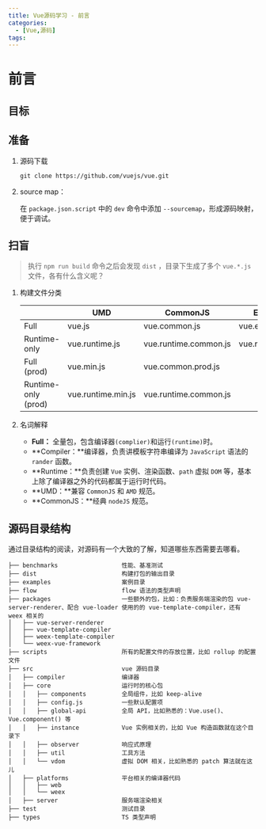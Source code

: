 ```yaml
---
title: Vue源码学习 - 前言
categories:
  - [Vue,源码]
tags: 
---
```


# 前言

## 目标

## 准备

1. 源码下载

   `git clone https://github.com/vuejs/vue.git`

2. source map：

   在 `package.json.script` 中的 `dev` 命令中添加 `--sourcemap`，形成源码映射，便于调试。

## 扫盲

> 执行 `npm run build` 命令之后会发现 `dist` ，目录下生成了多个 `vue.*.js` 文件，各有什么含义呢？

1. 构建文件分类

   |                     | UMD                | CommonJS              | ES Module          |
   | ------------------- | ------------------ | --------------------- | ------------------ |
   | Full                | vue.js             | vue.common.js         | vue.esm.js         |
   | Runtime-only        | vue.runtime.js     | vue.runtime.common.js | vue.runtime.esm.js |
   | Full (prod)         | vue.min.js         | vue.common.prod.js    |                    |
   | Runtime-only (prod) | vue.runtime.min.js | vue.runtime.common.js |                    |

   

2. 名词解释

   - **Full：** 全量包，包含编译器`(complier)`和运行`(runtime)`时。
   - **Compiler：**编译器，负责讲模板字符串编译为 `JavaScript` 语法的 `rander` 函数。
   - **Runtime：**负责创建 `Vue` 实例、渲染函数、`path` 虚拟 `DOM` 等，基本上除了编译器之外的代码都属于运行时代码。
   - **UMD：**兼容 `CommonJS` 和 `AMD` 规范。
   - **CommonJS：**经典 `nodeJS` 规范。

## 源码目录结构

通过目录结构的阅读，对源码有一个大致的了解，知道哪些东西需要去哪看。

```shell
├── benchmarks                  性能、基准测试
├── dist                        构建打包的输出目录
├── examples                    案例目录
├── flow                        flow 语法的类型声明
├── packages                    一些额外的包，比如：负责服务端渲染的包 vue-server-renderer、配合 vue-loader 使用的的 vue-template-compiler，还有 weex 相关的
│   ├── vue-server-renderer
│   ├── vue-template-compiler
│   ├── weex-template-compiler
│   └── weex-vue-framework
├── scripts                     所有的配置文件的存放位置，比如 rollup 的配置文件
├── src                         vue 源码目录
│   ├── compiler                编译器
│   ├── core                    运行时的核心包
│   │   ├── components          全局组件，比如 keep-alive
│   │   ├── config.js           一些默认配置项
│   │   ├── global-api          全局 API，比如熟悉的：Vue.use()、Vue.component() 等
│   │   ├── instance            Vue 实例相关的，比如 Vue 构造函数就在这个目录下
│   │   ├── observer            响应式原理
│   │   ├── util                工具方法
│   │   └── vdom                虚拟 DOM 相关，比如熟悉的 patch 算法就在这儿
│   ├── platforms               平台相关的编译器代码
│   │   ├── web
│   │   └── weex
│   ├── server                  服务端渲染相关
├── test                        测试目录
├── types                       TS 类型声明
```

